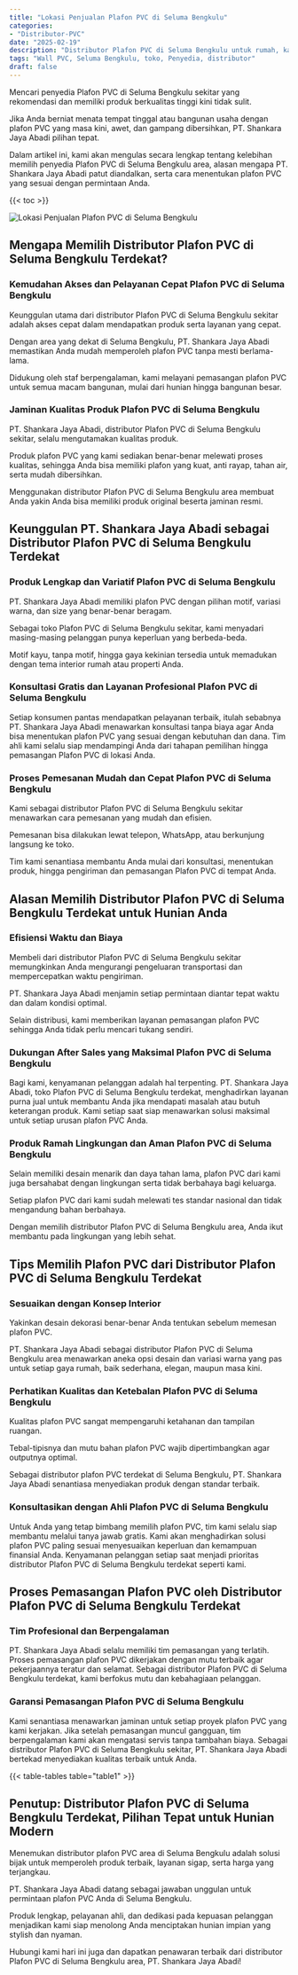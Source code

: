 ```yaml
---
title: "Lokasi Penjualan Plafon PVC di Seluma Bengkulu"
categories: 
- "Distributor-PVC"
date: "2025-02-19"
description: "Distributor Plafon PVC di Seluma Bengkulu untuk rumah, kantor, serta gerai. Panel berkualitas, variasi motif, warna elegan, beserta layanan instalasi oleh tenaga ahli berpengalaman serta jaminan resmi!|Layanan penyediaan Plafon PVC di Seluma Bengkulu untuk kebutuhan rumah, kantor, maupun ritel, beserta panel terbaik dan penempatan oleh tenaga ahli ahli dan jaminan resmi.|Alternatif Plafon PVC di Seluma Bengkulu yang terpercaya bagi hunian, office, dan ritel, dengan produk unggulan dan pemasangan oleh tim ahli serta jaminan resmi.|Penyediaan Plafon PVC di Seluma Bengkulu untuk tempat tinggal, office, dan ritel, dengan produk terbaik dan pemasangan ditangani oleh tenaga ahli profesional, disertai beserta garansi resmi.}"
tags: "Wall PVC, Seluma Bengkulu, toko, Penyedia, distributor"
draft: false
---
```


Mencari penyedia Plafon PVC di Seluma Bengkulu sekitar yang rekomendasi dan memiliki produk berkualitas tinggi kini tidak sulit.

Jika Anda berniat menata tempat tinggal atau bangunan usaha dengan plafon PVC yang masa kini, awet, dan gampang dibersihkan, PT. Shankara Jaya Abadi pilihan tepat.

Dalam artikel ini, kami akan mengulas secara lengkap tentang kelebihan memilih penyedia Plafon PVC di Seluma Bengkulu area, alasan mengapa PT. Shankara Jaya Abadi patut diandalkan, serta cara menentukan plafon PVC yang sesuai dengan permintaan Anda.

{{< toc >}}

![Lokasi Penjualan Plafon PVC di Seluma Bengkulu](/images/Distributor-PVC/Lokasi-Penjualan-Plafon-PVC-di-Seluma-Bengkulu.png)


## Mengapa Memilih Distributor Plafon PVC di Seluma Bengkulu Terdekat?

### Kemudahan Akses dan Pelayanan Cepat Plafon PVC di Seluma Bengkulu

Keunggulan utama dari distributor Plafon PVC di Seluma Bengkulu sekitar adalah akses cepat dalam mendapatkan produk serta layanan yang cepat.

Dengan area yang dekat di Seluma Bengkulu, PT. Shankara Jaya Abadi memastikan Anda mudah memperoleh plafon PVC tanpa mesti berlama-lama.

Didukung oleh staf berpengalaman, kami melayani pemasangan plafon PVC untuk semua macam bangunan, mulai dari hunian hingga bangunan besar.

### Jaminan Kualitas Produk Plafon PVC di Seluma Bengkulu

PT. Shankara Jaya Abadi, distributor Plafon PVC di Seluma Bengkulu sekitar, selalu mengutamakan kualitas produk.

Produk plafon PVC yang kami sediakan benar-benar melewati proses kualitas, sehingga Anda bisa memiliki plafon yang kuat, anti rayap, tahan air, serta mudah dibersihkan.

Menggunakan distributor Plafon PVC di Seluma Bengkulu area membuat Anda yakin Anda bisa memiliki produk original beserta jaminan resmi.

## Keunggulan PT. Shankara Jaya Abadi sebagai Distributor Plafon PVC di Seluma Bengkulu Terdekat

### Produk Lengkap dan Variatif Plafon PVC di Seluma Bengkulu

PT. Shankara Jaya Abadi memiliki plafon PVC dengan pilihan motif, variasi warna, dan size yang benar-benar beragam.

Sebagai toko Plafon PVC di Seluma Bengkulu sekitar, kami menyadari masing-masing pelanggan punya keperluan yang berbeda-beda.

Motif kayu, tanpa motif, hingga gaya kekinian tersedia untuk memadukan dengan tema interior rumah atau properti Anda.

### Konsultasi Gratis dan Layanan Profesional Plafon PVC di Seluma Bengkulu

Setiap konsumen pantas mendapatkan pelayanan terbaik, itulah sebabnya PT. Shankara Jaya Abadi menawarkan konsultasi tanpa biaya agar Anda bisa menentukan plafon PVC yang sesuai dengan kebutuhan dan dana. Tim ahli kami selalu siap mendampingi Anda dari tahapan pemilihan hingga pemasangan Plafon PVC di lokasi Anda.

### Proses Pemesanan Mudah dan Cepat Plafon PVC di Seluma Bengkulu

Kami sebagai distributor Plafon PVC di Seluma Bengkulu sekitar menawarkan cara pemesanan yang mudah dan efisien.

Pemesanan bisa dilakukan lewat telepon, WhatsApp, atau berkunjung langsung ke toko.

Tim kami senantiasa membantu Anda mulai dari konsultasi, menentukan produk, hingga pengiriman dan pemasangan Plafon PVC di tempat Anda.

## Alasan Memilih Distributor Plafon PVC di Seluma Bengkulu Terdekat untuk Hunian Anda

### Efisiensi Waktu dan Biaya

Membeli dari distributor Plafon PVC di Seluma Bengkulu sekitar memungkinkan Anda mengurangi pengeluaran transportasi dan mempercepatkan waktu pengiriman.

PT. Shankara Jaya Abadi menjamin setiap permintaan diantar tepat waktu dan dalam kondisi optimal.

Selain distribusi, kami memberikan layanan pemasangan plafon PVC sehingga Anda tidak perlu mencari tukang sendiri.

### Dukungan After Sales yang Maksimal Plafon PVC di Seluma Bengkulu

Bagi kami, kenyamanan pelanggan adalah hal terpenting. PT. Shankara Jaya Abadi, toko Plafon PVC di Seluma Bengkulu terdekat, menghadirkan layanan purna jual untuk membantu Anda jika mendapati masalah atau butuh keterangan produk. Kami setiap saat siap menawarkan solusi maksimal untuk setiap urusan plafon PVC Anda.

### Produk Ramah Lingkungan dan Aman Plafon PVC di Seluma Bengkulu

Selain memiliki desain menarik dan daya tahan lama, plafon PVC dari kami juga bersahabat dengan lingkungan serta tidak berbahaya bagi keluarga.

Setiap plafon PVC dari kami sudah melewati tes standar nasional dan tidak mengandung bahan berbahaya.

Dengan memilih distributor Plafon PVC di Seluma Bengkulu area, Anda ikut membantu pada lingkungan yang lebih sehat.

## Tips Memilih Plafon PVC dari Distributor Plafon PVC di Seluma Bengkulu Terdekat

### Sesuaikan dengan Konsep Interior

Yakinkan desain dekorasi benar-benar Anda tentukan sebelum memesan plafon PVC.

PT. Shankara Jaya Abadi sebagai distributor Plafon PVC di Seluma Bengkulu area menawarkan aneka opsi desain dan variasi warna yang pas untuk setiap gaya rumah, baik sederhana, elegan, maupun masa kini.

### Perhatikan Kualitas dan Ketebalan Plafon PVC di Seluma Bengkulu

Kualitas plafon PVC sangat mempengaruhi ketahanan dan tampilan ruangan.

Tebal-tipisnya dan mutu bahan plafon PVC wajib dipertimbangkan agar outputnya optimal.

Sebagai distributor plafon PVC terdekat di Seluma Bengkulu, PT. Shankara Jaya Abadi senantiasa menyediakan produk dengan standar terbaik.

### Konsultasikan dengan Ahli Plafon PVC di Seluma Bengkulu

Untuk Anda yang tetap bimbang memilih plafon PVC, tim kami selalu siap membantu melalui tanya jawab gratis. Kami akan menghadirkan solusi plafon PVC paling sesuai menyesuaikan keperluan dan kemampuan finansial Anda. Kenyamanan pelanggan setiap saat menjadi prioritas distributor Plafon PVC di Seluma Bengkulu terdekat seperti kami.

## Proses Pemasangan Plafon PVC oleh Distributor Plafon PVC di Seluma Bengkulu Terdekat

### Tim Profesional dan Berpengalaman

PT. Shankara Jaya Abadi selalu memiliki tim pemasangan yang terlatih. Proses pemasangan plafon PVC dikerjakan dengan mutu terbaik agar pekerjaannya teratur dan selamat. Sebagai distributor Plafon PVC di Seluma Bengkulu terdekat, kami berfokus mutu dan kebahagiaan pelanggan.

### Garansi Pemasangan Plafon PVC di Seluma Bengkulu

Kami senantiasa menawarkan jaminan untuk setiap proyek plafon PVC yang kami kerjakan. Jika setelah pemasangan muncul gangguan, tim berpengalaman kami akan mengatasi servis tanpa tambahan biaya. Sebagai distributor Plafon PVC di Seluma Bengkulu sekitar, PT. Shankara Jaya Abadi bertekad menyediakan kualitas terbaik untuk Anda.

{{< table-tables table="table1" >}}

## Penutup: Distributor Plafon PVC di Seluma Bengkulu Terdekat, Pilihan Tepat untuk Hunian Modern

Menemukan distributor plafon PVC area di Seluma Bengkulu adalah solusi bijak untuk memperoleh produk terbaik, layanan sigap, serta harga yang terjangkau.

PT. Shankara Jaya Abadi datang sebagai jawaban unggulan untuk permintaan plafon PVC Anda di Seluma Bengkulu.

Produk lengkap, pelayanan ahli, dan dedikasi pada kepuasan pelanggan menjadikan kami siap menolong Anda menciptakan hunian impian yang stylish dan nyaman.

Hubungi kami hari ini juga dan dapatkan penawaran terbaik dari distributor Plafon PVC di Seluma Bengkulu area, PT. Shankara Jaya Abadi!